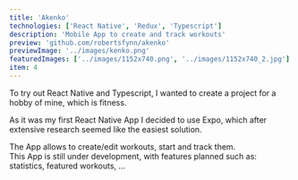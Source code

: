 ```yaml
---
title: 'Akenko'
technologies: ['React Native', 'Redux', 'Typescript']
description: 'Mobile App to create and track workouts'
preview: 'github.com/robertsfynn/akenko'
previewImage: '../images/kenko.png'
featuredImages: ['../images/1152x740.png', '../images/1152x740_2.jpg']
item: 4
---
```


To try out React Native and Typescript, I wanted to create a project for a hobby of mine, which is fitness.

As it was my first React Native App I decided to use Expo, which after extensive research seemed like the easiest solution.

The App allows to create/edit workouts, start and track them.<br/>
This App is still under development, with features planned such as: statistics, featured workouts, ...
